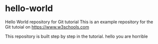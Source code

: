 # hello-world
Hello World repository for Git tutorial
This is an example repository for the Git tutoial on https://www.w3schools.com

This repository is built step by step in the tutorial.
hello you are horrible

